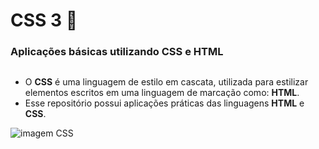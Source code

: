 # CSS 3 📑
### Aplicações básicas utilizando CSS e HTML
##
* O __CSS__ é uma linguagem de estilo em cascata, utilizada para estilizar elementos escritos em uma linguagem de marcação como: __HTML__.
* Esse repositório possui aplicações práticas das linguagens __HTML__ e __CSS__.

<img src="https://programadorviking.com.br/wp-content/uploads/2022/05/centralizar-tudo-no-css-370x203.jpg" alt="imagem CSS">
